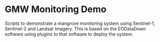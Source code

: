 # GMW Monitoring Demo

Scripts to demonstrate a mangrove monitoring system using Sentinel-1, Sentinel-2 and Landsat Imagery. This is based on the EODataDown software using plugins to that software to deploy the system.
